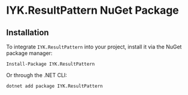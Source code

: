 # IYK.ResultPattern NuGet Package

## Installation
To integrate `IYK.ResultPattern` into your project, install it via the NuGet package manager:

```plaintext
Install-Package IYK.ResultPattern
```

Or through the .NET CLI:
```plaintext
dotnet add package IYK.ResultPattern
```
